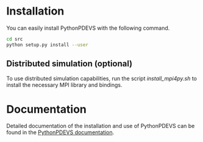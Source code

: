 Installation
============

You can easily install PythonPDEVS with the following command.
```sh
cd src
python setup.py install --user
```

Distributed simulation (optional)
---------------------------------

To use distributed simulation capabilities, run the script *install_mpi4py.sh* to install the necessary MPI library and bindings.

Documentation
=============

Detailed documentation of the installation and use of PythonPDEVS can be found in the [PythonPDEVS documentation](https://msdl.uantwerpen.be/documentation/PythonPDEVS).
